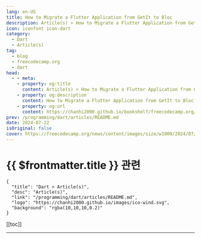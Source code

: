 ```yaml
---
lang: en-US
title: How to Migrate a Flutter Application from GetIt to Bloc
description: Article(s) > How to Migrate a Flutter Application from GetIt to Bloc
icon: iconfont icon-dart
category: 
  - Dart
  - Article(s)
tag: 
  - blog
  - freecodecamp.org
  - dart
head:
  - - meta:
    - property: og:title
      content: Article(s) > How to Migrate a Flutter Application from GetIt to Bloc
    - property: og:description
      content: How to Migrate a Flutter Application from GetIt to Bloc
    - property: og:url
      content: https://chanhi2000.github.io/bookshelf/freecodecamp.org/how-to-use-enhanced-enums-in-dart.html
prev: /programming/dart/articles/README.md
date: 2024-07-22
isOriginal: false
cover: https://freecodecamp.org/news/content/images/size/w1000/2024/07/CleanShot-2024-07-18-at-21.42.54@2x.png
---
```


# {{ $frontmatter.title }} 관련

```component VPCard
{
  "title": "Dart > Article(s)",
  "desc": "Article(s)",
  "link": "/programming/dart/articles/README.md",
  "logo": "https://chanhi2000.github.io/images/ico-wind.svg",
  "background": "rgba(10,10,10,0.2)"
}
```

[[toc]]

---

<SiteInfo
  name="How to Migrate a Flutter Application from GetIt to Bloc"
  desc="Enums are one of the most efficient ways to represent a fixed set of values. For example: days of the week, user online status, traffic light states, role hierarchy in an organization, and so on. What's interesting is that most typed languages such as Typescript, Java, C#, and Dart give..."
  url="https://freecodecamp.org/news/how-to-use-enhanced-enums-in-dart/"
  logo="https://cdn.freecodecamp.org/universal/favicons/favicon.ico"
  preview="https://freecodecamp.org/news/content/images/size/w1000/2024/07/CleanShot-2024-07-18-at-21.42.54@2x.png"/>

<!-- TODO: 작성 -->

<!-- 

-->

